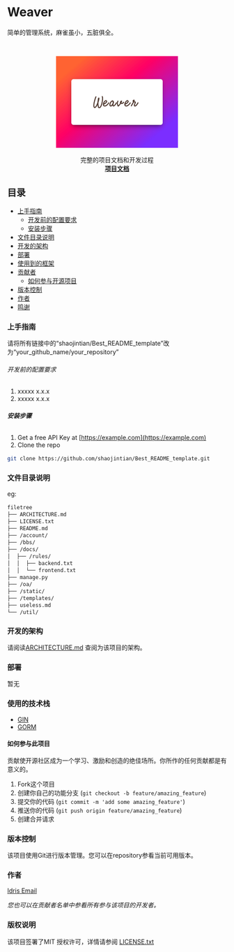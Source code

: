 # Weaver

简单的管理系统，麻雀虽小，五脏俱全。

<br />

<p align="center">
   <img src="./weaver.png" alt="Logo" width="280" height="auto">
</p>
<p align="center">
完整的项目文档和开发过程
<br />
<a href="https://supuwoerc.github.io/docs/#%e4%bb%8e%e9%9b%b6%e6%9e%84%e5%bb%bagin%e6%9c%8d%e5%8a%a1"><strong>项目文档</strong></a>
</p>

## 目录

- [上手指南](#上手指南)
    - [开发前的配置要求](#开发前的配置要求)
    - [安装步骤](#安装步骤)
- [文件目录说明](#文件目录说明)
- [开发的架构](#开发的架构)
- [部署](#部署)
- [使用到的框架](#使用到的框架)
- [贡献者](#贡献者)
    - [如何参与开源项目](#如何参与开源项目)
- [版本控制](#版本控制)
- [作者](#作者)
- [鸣谢](#鸣谢)

### 上手指南

请将所有链接中的“shaojintian/Best_README_template”改为“your_github_name/your_repository”



###### 开发前的配置要求

1. xxxxx x.x.x
2. xxxxx x.x.x

###### **安装步骤**

1. Get a free API Key at [https://example.com](https://example.com)
2. Clone the repo

```sh
git clone https://github.com/shaojintian/Best_README_template.git
```

### 文件目录说明
eg:

```
filetree 
├── ARCHITECTURE.md
├── LICENSE.txt
├── README.md
├── /account/
├── /bbs/
├── /docs/
│  ├── /rules/
│  │  ├── backend.txt
│  │  └── frontend.txt
├── manage.py
├── /oa/
├── /static/
├── /templates/
├── useless.md
└── /util/

```





### 开发的架构

请阅读[ARCHITECTURE.md](https://github.com/shaojintian/Best_README_template/blob/master/ARCHITECTURE.md) 查阅为该项目的架构。

### 部署

暂无

### 使用的技术栈

- [GIN](https://getbootstrap.com)
- [GORM](https://jquery.com)

#### 如何参与此项目

贡献使开源社区成为一个学习、激励和创造的绝佳场所。你所作的任何贡献都是有意义的。

1. Fork这个项目
2. 创建你自己的功能分支 (`git checkout -b feature/amazing_feature`)
3. 提交你的代码 (`git commit -m 'add some amazing_feature'`)
4. 推送你的代码 (`git push origin feature/amazing_feature`)
5. 创建合并请求

### 版本控制

该项目使用Git进行版本管理。您可以在repository参看当前可用版本。

### 作者

[Idris Email](mailto:zhangzhouou@gmail.com)

*您也可以在贡献者名单中参看所有参与该项目的开发者。*

### 版权说明

该项目签署了MIT 授权许可，详情请参阅 [LICENSE.txt](https://github.com/supuwoerc/weaver/blob/main/LICENSE)


